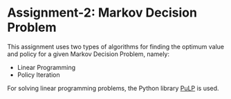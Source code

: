 # Assignment-2: Markov Decision Problem
This assignment uses two types of algorithms for finding the optimum value and policy for a given Markov Decision Problem, namely:
* Linear Programming
* Policy Iteration

For solving linear programming problems, the Python library [PuLP](https://pythonhosted.org/PuLP/) is used.
